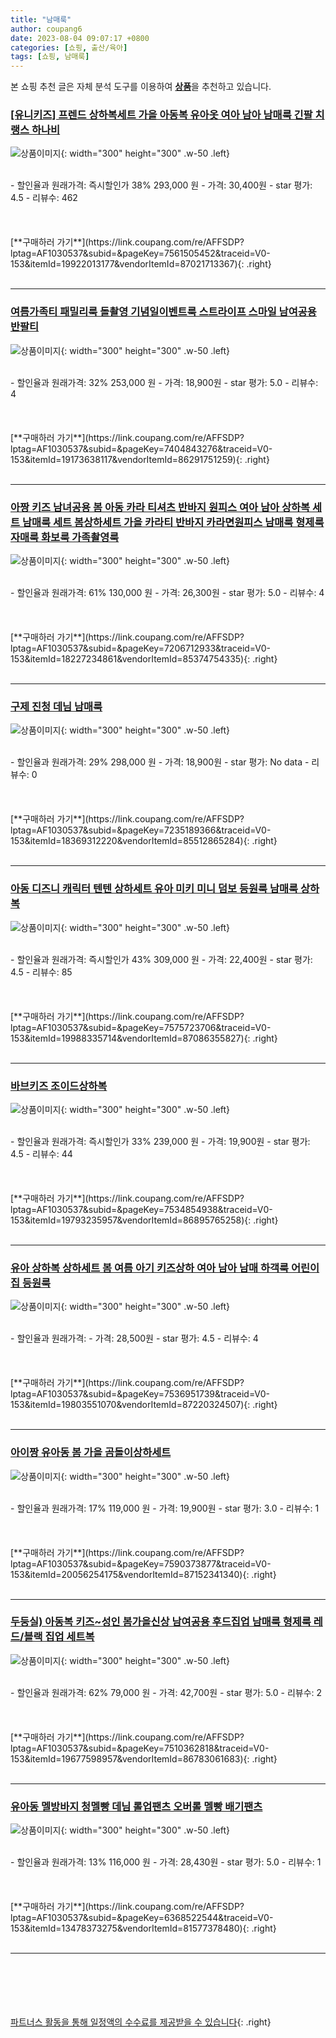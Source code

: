 ```yaml
---
title: "남매룩"
author: coupang6
date: 2023-08-04 09:07:17 +0800
categories: [쇼핑, 출산/육아]
tags: [쇼핑, 남매룩]
---
```


본 쇼핑 추천 글은 자체 분석 도구를 이용하여 [**상품**](https://link.coupang.com/a/bao1ui)을 추천하고 있습니다.

### [[유니키즈] 프렌드 상하복세트 가을 아동복 유아옷 여아 남아 남매룩 긴팔 치랭스 하나비](https://link.coupang.com/re/AFFSDP?lptag=AF1030537&subid=&pageKey=7561505452&traceid=V0-153&itemId=19922013177&vendorItemId=87021713367)

![상품이미지](https://thumbnail8.coupangcdn.com/thumbnails/remote/230x230ex/image/vendor_inventory/bacb/1b5c856208e9af96aec045011917db0521a99aec45ab4a37bef4d4392ab0.jpg){: width="300" height="300" .w-50 .left}


<br>
- 할인율과 원래가격: 즉시할인가 38%  293,000   원
- 가격: 30,400원
- star 평가: 4.5
- 리뷰수: 462
<br>
<br>
<br>
<br>
[**구매하러 가기**](https://link.coupang.com/re/AFFSDP?lptag=AF1030537&subid=&pageKey=7561505452&traceid=V0-153&itemId=19922013177&vendorItemId=87021713367){: .right}
<br>
<br>

---

### [여름가족티 패밀리룩 돌촬영 기념일이벤트룩 스트라이프 스마일 남여공용 반팔티](https://link.coupang.com/re/AFFSDP?lptag=AF1030537&subid=&pageKey=7404843276&traceid=V0-153&itemId=19173638117&vendorItemId=86291751259)

![상품이미지](https://thumbnail8.coupangcdn.com/thumbnails/remote/230x230ex/image/vendor_inventory/5c79/77bfd5bccaa5e182e43771606fc5b1a2121acb9fe7fff71d570541515e0a.jpg){: width="300" height="300" .w-50 .left}


<br>
- 할인율과 원래가격: 32%  253,000   원
- 가격: 18,900원
- star 평가: 5.0
- 리뷰수: 4
<br>
<br>
<br>
<br>
[**구매하러 가기**](https://link.coupang.com/re/AFFSDP?lptag=AF1030537&subid=&pageKey=7404843276&traceid=V0-153&itemId=19173638117&vendorItemId=86291751259){: .right}
<br>
<br>

---

### [아짱 키즈 남녀공용 봄 아동 카라 티셔츠 반바지 원피스 여아 남아 상하복 세트 남매룩 세트 봄상하세트 가을 카라티 반바지 카라면원피스 남매룩 형제룩 자매룩 화보룩 가족촬영룩](https://link.coupang.com/re/AFFSDP?lptag=AF1030537&subid=&pageKey=7206712933&traceid=V0-153&itemId=18227234861&vendorItemId=85374754335)

![상품이미지](https://thumbnail9.coupangcdn.com/thumbnails/remote/230x230ex/image/vendor_inventory/d3ed/da686c69aeea1ef65fa11d3ae726c84397c32cb540f59e53dfbc5aa34dd1.jpg){: width="300" height="300" .w-50 .left}


<br>
- 할인율과 원래가격: 61%  130,000   원
- 가격: 26,300원
- star 평가: 5.0
- 리뷰수: 4
<br>
<br>
<br>
<br>
[**구매하러 가기**](https://link.coupang.com/re/AFFSDP?lptag=AF1030537&subid=&pageKey=7206712933&traceid=V0-153&itemId=18227234861&vendorItemId=85374754335){: .right}
<br>
<br>

---

### [구제 진청 데님 남매룩](https://link.coupang.com/re/AFFSDP?lptag=AF1030537&subid=&pageKey=7235189366&traceid=V0-153&itemId=18369312220&vendorItemId=85512865284)

![상품이미지](https://thumbnail10.coupangcdn.com/thumbnails/remote/230x230ex/image/vendor_inventory/b3d4/c6fc9d53d9a1e499f2c98bc16a332f8e62237c7f4f99f40150754db8824f.png){: width="300" height="300" .w-50 .left}


<br>
- 할인율과 원래가격: 29%  298,000   원
- 가격: 18,900원
- star 평가: No data
- 리뷰수: 0
<br>
<br>
<br>
<br>
[**구매하러 가기**](https://link.coupang.com/re/AFFSDP?lptag=AF1030537&subid=&pageKey=7235189366&traceid=V0-153&itemId=18369312220&vendorItemId=85512865284){: .right}
<br>
<br>

---

### [아동 디즈니 캐릭터 텐텐 상하세트 유아 미키 미니 덤보 등원룩 남매룩 상하복](https://link.coupang.com/re/AFFSDP?lptag=AF1030537&subid=&pageKey=7575723706&traceid=V0-153&itemId=19988335714&vendorItemId=87086355827)

![상품이미지](https://thumbnail8.coupangcdn.com/thumbnails/remote/230x230ex/image/vendor_inventory/bc81/be747606f4dad9a6abc3e7b18680995f163435531998b4d43133e06918b7.jpg){: width="300" height="300" .w-50 .left}


<br>
- 할인율과 원래가격: 즉시할인가 43%  309,000   원
- 가격: 22,400원
- star 평가: 4.5
- 리뷰수: 85
<br>
<br>
<br>
<br>
[**구매하러 가기**](https://link.coupang.com/re/AFFSDP?lptag=AF1030537&subid=&pageKey=7575723706&traceid=V0-153&itemId=19988335714&vendorItemId=87086355827){: .right}
<br>
<br>

---

### [바브키즈 조이드상하복](https://link.coupang.com/re/AFFSDP?lptag=AF1030537&subid=&pageKey=7534854938&traceid=V0-153&itemId=19793235957&vendorItemId=86895765258)

![상품이미지](https://thumbnail7.coupangcdn.com/thumbnails/remote/230x230ex/image/vendor_inventory/f3ff/84f363345c14f8670f0f4ca348a71c12ed7fde4c000dddce475892d3e466.jpg){: width="300" height="300" .w-50 .left}


<br>
- 할인율과 원래가격: 즉시할인가 33%  239,000   원
- 가격: 19,900원
- star 평가: 4.5
- 리뷰수: 44
<br>
<br>
<br>
<br>
[**구매하러 가기**](https://link.coupang.com/re/AFFSDP?lptag=AF1030537&subid=&pageKey=7534854938&traceid=V0-153&itemId=19793235957&vendorItemId=86895765258){: .right}
<br>
<br>

---

### [유아 상하복 상하세트 봄 여름 아기 키즈상하 여아 남아 남매 하객룩 어린이집 등원룩](https://link.coupang.com/re/AFFSDP?lptag=AF1030537&subid=&pageKey=7536951739&traceid=V0-153&itemId=19803551070&vendorItemId=87220324507)

![상품이미지](https://thumbnail6.coupangcdn.com/thumbnails/remote/230x230ex/image/vendor_inventory/111c/354d0440a4d04d4e900192009b0d0861a39219fb5415bff0db453dc0bcf2.jpg){: width="300" height="300" .w-50 .left}


<br>
- 할인율과 원래가격: 
- 가격: 28,500원
- star 평가: 4.5
- 리뷰수: 4
<br>
<br>
<br>
<br>
[**구매하러 가기**](https://link.coupang.com/re/AFFSDP?lptag=AF1030537&subid=&pageKey=7536951739&traceid=V0-153&itemId=19803551070&vendorItemId=87220324507){: .right}
<br>
<br>

---

### [아이짱 유아동 봄 가을 곰돌이상하세트](https://link.coupang.com/re/AFFSDP?lptag=AF1030537&subid=&pageKey=7590373877&traceid=V0-153&itemId=20056254175&vendorItemId=87152341340)

![상품이미지](https://thumbnail9.coupangcdn.com/thumbnails/remote/230x230ex/image/vendor_inventory/d3a6/9ae6b05a206ba307bdb0dd001b773cd0ab6bf2989a71dc71a25030a26b00.jpg){: width="300" height="300" .w-50 .left}


<br>
- 할인율과 원래가격: 17%  119,000   원
- 가격: 19,900원
- star 평가: 3.0
- 리뷰수: 1
<br>
<br>
<br>
<br>
[**구매하러 가기**](https://link.coupang.com/re/AFFSDP?lptag=AF1030537&subid=&pageKey=7590373877&traceid=V0-153&itemId=20056254175&vendorItemId=87152341340){: .right}
<br>
<br>

---

### [두둥실) 아동복 키즈~성인 봄가을신상 남여공용 후드집업 남매룩 형제룩 레드/블랙 집업 세트복](https://link.coupang.com/re/AFFSDP?lptag=AF1030537&subid=&pageKey=7510362818&traceid=V0-153&itemId=19677598957&vendorItemId=86783061683)

![상품이미지](https://thumbnail10.coupangcdn.com/thumbnails/remote/230x230ex/image/vendor_inventory/3fd2/0fa4cfab06da742009dfe5ec506c5234963da7674221ad8cacdc0cfd34b7.jpg){: width="300" height="300" .w-50 .left}


<br>
- 할인율과 원래가격: 62%  79,000   원
- 가격: 42,700원
- star 평가: 5.0
- 리뷰수: 2
<br>
<br>
<br>
<br>
[**구매하러 가기**](https://link.coupang.com/re/AFFSDP?lptag=AF1030537&subid=&pageKey=7510362818&traceid=V0-153&itemId=19677598957&vendorItemId=86783061683){: .right}
<br>
<br>

---

### [유아동 멜방바지 청멜빵 데님 롤업팬츠 오버롤 멜빵 배기팬츠](https://link.coupang.com/re/AFFSDP?lptag=AF1030537&subid=&pageKey=6368522544&traceid=V0-153&itemId=13478373275&vendorItemId=81577378480)

![상품이미지](https://thumbnail6.coupangcdn.com/thumbnails/remote/230x230ex/image/vendor_inventory/c2ed/d9941cc525801b073434cffa45fc40df00f9017ef995bbb4ff4630f6e220.jpg){: width="300" height="300" .w-50 .left}


<br>
- 할인율과 원래가격: 13%  116,000   원
- 가격: 28,430원
- star 평가: 5.0
- 리뷰수: 1
<br>
<br>
<br>
<br>
[**구매하러 가기**](https://link.coupang.com/re/AFFSDP?lptag=AF1030537&subid=&pageKey=6368522544&traceid=V0-153&itemId=13478373275&vendorItemId=81577378480){: .right}
<br>
<br>

---
<br><br><br><br><br> [파트너스 활동을 통해 일정액의 수수료를 제공받을 수 있습니다](https://link.coupang.com/a/bao1ui){: .right}